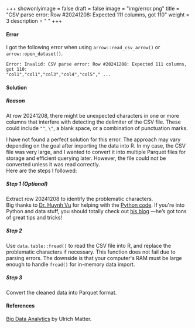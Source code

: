 +++
showonlyimage = false
draft = false
image = "img/error.png"
title = "CSV parse error: Row #20241208: Expected 111 columns, got 110"
weight = 3
description = " "
+++


#### Error
I got the following error when using `arrow::read_csv_arrow()` or `arrow::open_dataset()`.  

```
Error: Invalid: CSV parse error: Row #20241208: Expected 111 columns, got 110: 
"col1","col1","col3","col4","col5"," ...
```


#### Solution
##### Reason
At row 20241208, there might be unexpected characters in one or more columns 
that interfere with detecting the delimiter of the CSV file. 
These could include `""`, `\"`, a blank space, or a combination of punctuation marks.  

I have not found a perfect solution for this error. 
The approach may vary depending on the goal after importing the data into R. 
In my case, the CSV file was very large, and I wanted to convert it into 
multiple Parquet files for storage and efficient querying later. 
However, the file could not be converted unless it was read correctly.  
Here are the steps I followed:

##### Step 1 (Optional)
Extract row 20241208 to identify the problematic characters.  
Big thanks to <a href="https://huynhvu.com/" target="_blank">Dr. Huynh Vu</a> 
for helping with the <a href="https://github.com/vuh95" target="_blank">Python code</a>. 
If you're into Python and data stuff, you should totally check out <a href="https://huynhvu.com/" target="_blank">his blog</a>
—he’s got tons of great tips and tricks!

##### Step 2
Use `data.table::fread()` to read the CSV file into R, and replace the problematic characters if necessary. 
This function does not fail due to parsing errors. 
The downside is that your computer's RAM must be large enough to handle `fread()` for in-memory data import.

##### Step 3
Convert the cleaned data into Parquet format.

#### References
<a href="https://umatter.github.io/BigData/" target="_blank">Big Data Analytics</a> by Ulrich Matter.







